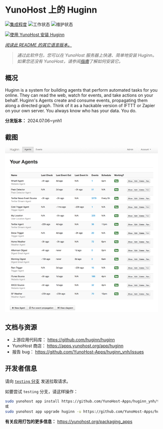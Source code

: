 <!--
注意：此 README 由 <https://github.com/YunoHost/apps/tree/master/tools/readme_generator> 自动生成
请勿手动编辑。
-->

# YunoHost 上的 Huginn

[![集成程度](https://dash.yunohost.org/integration/huginn.svg)](https://ci-apps.yunohost.org/ci/apps/huginn/) ![工作状态](https://ci-apps.yunohost.org/ci/badges/huginn.status.svg) ![维护状态](https://ci-apps.yunohost.org/ci/badges/huginn.maintain.svg)

[![使用 YunoHost 安装 Huginn](https://install-app.yunohost.org/install-with-yunohost.svg)](https://install-app.yunohost.org/?app=huginn)

*[阅读此 README 的其它语言版本。](./ALL_README.md)*

> *通过此软件包，您可以在 YunoHost 服务器上快速、简单地安装 Huginn。*  
> *如果您还没有 YunoHost，请参阅[指南](https://yunohost.org/install)了解如何安装它。*

## 概况

Huginn is a system for building agents that perform automated tasks for you online. They can read the web, watch for events, and take actions on your behalf. Huginn's Agents create and consume events, propagating them along a directed graph. Think of it as a hackable version of IFTTT or Zapier on your own server. You always know who has your data. You do.

**分发版本：** 2024.07.06~ynh1

## 截图

![Huginn 的截图](./doc/screenshots/your-agents.png)

## 文档与资源

- 上游应用代码库： <https://github.com/huginn/huginn>
- YunoHost 商店： <https://apps.yunohost.org/app/huginn>
- 报告 bug： <https://github.com/YunoHost-Apps/huginn_ynh/issues>

## 开发者信息

请向 [`testing` 分支](https://github.com/YunoHost-Apps/huginn_ynh/tree/testing) 发送拉取请求。

如要尝试 `testing` 分支，请这样操作：

```bash
sudo yunohost app install https://github.com/YunoHost-Apps/huginn_ynh/tree/testing --debug
或
sudo yunohost app upgrade huginn -u https://github.com/YunoHost-Apps/huginn_ynh/tree/testing --debug
```

**有关应用打包的更多信息：** <https://yunohost.org/packaging_apps>
